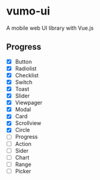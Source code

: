 # vumo-ui
A mobile web UI library with Vue.js

## Progress
- [x] Button
- [x] Radiolist
- [x] Checklist
- [x] Switch
- [x] Toast
- [x] Slider
- [x] Viewpager
- [x] Modal
- [x] Card
- [x] Scrollview
- [x] Circle
- [ ] Progress
- [ ] Action
- [ ] Sider
- [ ] Chart
- [ ] Range
- [ ] Picker
